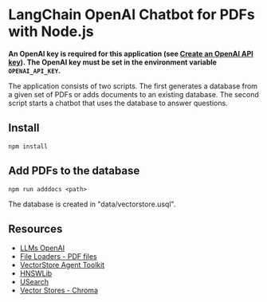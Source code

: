 # LangChain OpenAI Chatbot for PDFs with Node.js

**An OpenAI key is required for this application (see [Create an OpenAI API key](https://gptforwork.com/help/gpt-for-docs/setup/create-openai-api-key)).
The OpenAI key must be set in the environment variable `OPENAI_API_KEY`.**

The application consists of two scripts.
The first generates a database from a given set of PDFs or adds documents to an existing database.
The second script starts a chatbot that uses the database to answer questions.

## Install

```none
npm install
```

## Add PDFs to the database

```none
npm run adddocs <path>
```

The database is created in "data/vectorstore.usql".

## Resources

- [LLMs OpenAI](https://js.langchain.com/docs/integrations/llms/openai)
- [File Loaders - PDF files](https://js.langchain.com/docs/integrations/document_loaders/file_loaders/pdf)
- [VectorStore Agent Toolkit](https://js.langchain.com/docs/integrations/toolkits/vectorstore)
- [HNSWLib](https://js.langchain.com/docs/integrations/vectorstores/hnswlib)
- [USearch](https://js.langchain.com/docs/integrations/vectorstores/usearch)
- [Vector Stores - Chroma](https://js.langchain.com/docs/integrations/vectorstores/chroma)
